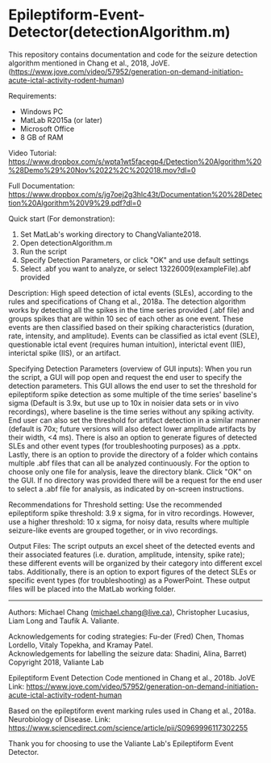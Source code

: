 # Epileptiform-Event-Detector(detectionAlgorithm.m)

This repository contains documentation and code for the seizure detection algorithm mentioned in Chang et al., 2018, JoVE. (https://www.jove.com/video/57952/generation-on-demand-initiation-acute-ictal-activity-rodent-human)

Requirements:
- Windows PC
- MatLab R2015a (or later)
- Microsoft Office
- 8 GB of RAM

Video Tutorial: https://www.dropbox.com/s/wpta1wt5facegp4/Detection%20Algorithm%20%28Demo%29%20Nov%2022%2C%202018.mov?dl=0

Full Documentation: https://www.dropbox.com/s/jg7oej2g3hlc43t/Documentation%20%28Detection%20Algorithm%20V9%29.pdf?dl=0

Quick start (For demonstration):
1) Set MatLab's working directory to ChangValiante2018.
2) Open detectionAlgorithm.m
3) Run the script
4) Specify Detection Parameters, or click "OK" and use default settings
5) Select .abf you want to analyze, or select 13226009(exampleFile).abf provided

Description:
High speed detection of ictal events (SLEs), according to the rules and specifications of  Chang et al., 2018a. The detection algorithm works by detecting all the spikes in the time series provided (.abf file) and groups spikes that are within 10 sec of each other as one event. These events are then classified based on their spiking characteristics (duration, rate, intensity, and amplitude). Events can be classified as ictal event (SLE), questionable ictal event (requires human intuition),  interictal event (IIE), interictal spike (IIS), or an artifact.

Specifying Detection Parameters (overview of GUI inputs):
When you run the script, a GUI will pop open and request the end user to specify the detection parameters. This GUI allows the end user to set the threshold for epileptiform spike detection as some multiple of the time series' baseline's sigma (Default is 3.9x, but use up to 10x in noisier data sets or in vivo recordings), where baseline is the time series without any spiking activity. End user can also set the threshold for artifact detection in a similar manner (default is 70x; future versions will also detect lower amplitude artifacts by their width, <4 ms). There is also an option to generate figures of detected SLEs and other event types (for troubleshooting purposes) as a .pptx. Lastly, there is an option to provide the directory of a folder which contains multiple .abf files that can all be analyzed continuously. For the option to choose only one file for analysis, leave the directory blank. Click "OK" on the GUI. If no directory was provided there will be a request for the end user to select a .abf file for analysis, as indicated by on-screen instructions.

Recommendations for Threshold setting:
Use the recommended epileptiform spike threshold: 3.9 x sigma, for in vitro recordings. However, use a higher threshold: 10 x sigma, for noisy data, results where multiple seizure-like events are grouped together, or in vivo recordings.  

Output Files:
The script outputs an excel sheet of the detected events and their associated features (i.e. duration, amplitude, intensity, spike rate); these different events will be organized by their category into different excel tabs. Additionally, there is an option to export figures of the  detect SLEs or specific event types (for troubleshooting) as a PowerPoint. These output files will be placed into the MatLab working folder.


---
Authors: Michael Chang (michael.chang@live.ca), Christopher Lucasius, Liam Long and Taufik A. Valiante.

Acknowledgements for coding strategies: Fu-der (Fred) Chen, Thomas Lordello, Vitaly Topekha, and Kramay Patel.  
Acknowledgements for labelling the seizure data: Shadini, Alina, Barret)  
Copyright 2018, Valiante Lab

Epileptiform Event Detection Code mentioned in Chang et al., 2018b. JoVE
Link: https://www.jove.com/video/57952/generation-on-demand-initiation-acute-ictal-activity-rodent-human

Based on the epileptiform event marking rules used in Chang et al., 2018a. Neurobiology of Disease.
Link: https://www.sciencedirect.com/science/article/pii/S0969996117302255

Thank you for choosing to use the Valiante Lab's Epileptiform Event Detector.
